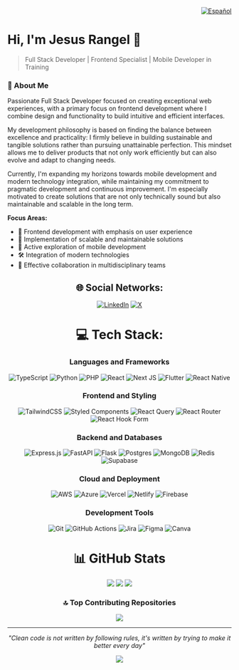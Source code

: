 <div align="right">

[![Español](https://img.shields.io/badge/Idioma-Español-red?style=for-the-badge&logo=markdown)](README.md)

</div>

# Hi, I'm Jesus Rangel 👋

> Full Stack Developer | Frontend Specialist | Mobile Developer in Training

### 💫 About Me

Passionate Full Stack Developer focused on creating exceptional web experiences, with a primary focus on frontend development where I combine design and functionality to build intuitive and efficient interfaces.

My development philosophy is based on finding the balance between excellence and practicality: I firmly believe in building sustainable and tangible solutions rather than pursuing unattainable perfection. This mindset allows me to deliver products that not only work efficiently but can also evolve and adapt to changing needs.

Currently, I'm expanding my horizons towards mobile development and modern technology integration, while maintaining my commitment to pragmatic development and continuous improvement. I'm especially motivated to create solutions that are not only technically sound but also maintainable and scalable in the long term.

**Focus Areas:**
- 🎯 Frontend development with emphasis on user experience
- 🔄 Implementation of scalable and maintainable solutions
- 📱 Active exploration of mobile development
- 🛠️ Integration of modern technologies
- 🤝 Effective collaboration in multidisciplinary teams
  
<div align="center">

## 🌐 Social Networks:
[![LinkedIn](https://img.shields.io/badge/LinkedIn-%230077B5.svg?logo=linkedin&logoColor=white)](https://linkedin.com/in/jerangel1) 
[![X](https://img.shields.io/badge/X-black.svg?logo=X&logoColor=white)](https://x.com/jerangel1)

# 💻 Tech Stack:

### Languages and Frameworks
![TypeScript](https://img.shields.io/badge/typescript-%23007ACC.svg?style=flat&logo=typescript&logoColor=white)
![Python](https://img.shields.io/badge/python-3670A0?style=flat&logo=python&logoColor=ffdd54)
![PHP](https://img.shields.io/badge/php-%23777BB4.svg?style=flat&logo=php&logoColor=white)
![React](https://img.shields.io/badge/react-%2320232a.svg?style=flat&logo=react&logoColor=%2361DAFB)
![Next JS](https://img.shields.io/badge/Next-black?style=flat&logo=next.js&logoColor=white)
![Flutter](https://img.shields.io/badge/Flutter-%2302569B.svg?style=flat&logo=Flutter&logoColor=white)
![React Native](https://img.shields.io/badge/react_native-%2320232a.svg?style=flat&logo=react&logoColor=%2361DAFB)

### Frontend and Styling
![TailwindCSS](https://img.shields.io/badge/tailwindcss-%2338B2AC.svg?style=flat&logo=tailwind-css&logoColor=white)
![Styled Components](https://img.shields.io/badge/styled--components-DB7093?style=flat&logo=styled-components&logoColor=white)
![React Query](https://img.shields.io/badge/-React%20Query-FF4154?style=flat&logo=react%20query&logoColor=white)
![React Router](https://img.shields.io/badge/React_Router-CA4245?style=flat&logo=react-router&logoColor=white)
![React Hook Form](https://img.shields.io/badge/React%20Hook%20Form-%23EC5990.svg?style=flat&logo=reacthookform&logoColor=white)

### Backend and Databases
![Express.js](https://img.shields.io/badge/express.js-%23404d59.svg?style=flat&logo=express&logoColor=%2361DAFB)
![FastAPI](https://img.shields.io/badge/FastAPI-005571?style=flat&logo=fastapi)
![Flask](https://img.shields.io/badge/flask-%23000.svg?style=flat&logo=flask&logoColor=white)
![Postgres](https://img.shields.io/badge/postgres-%23316192.svg?style=flat&logo=postgresql&logoColor=white)
![MongoDB](https://img.shields.io/badge/MongoDB-%234ea94b.svg?style=flat&logo=mongodb&logoColor=white)
![Redis](https://img.shields.io/badge/redis-%23DD0031.svg?style=flat&logo=redis&logoColor=white)
![Supabase](https://img.shields.io/badge/Supabase-3ECF8E?style=flat&logo=supabase&logoColor=white)

### Cloud and Deployment
![AWS](https://img.shields.io/badge/AWS-%23FF9900.svg?style=flat&logo=amazon-aws&logoColor=white)
![Azure](https://img.shields.io/badge/azure-%230072C6.svg?style=flat&logo=microsoftazure&logoColor=white)
![Vercel](https://img.shields.io/badge/vercel-%23000000.svg?style=flat&logo=vercel&logoColor=white)
![Netlify](https://img.shields.io/badge/netlify-%23000000.svg?style=flat&logo=netlify&logoColor=#00C7B7)
![Firebase](https://img.shields.io/badge/firebase-%23039BE5.svg?style=flat&logo=firebase)

### Development Tools
![Git](https://img.shields.io/badge/git-%23F05033.svg?style=flat&logo=git&logoColor=white)
![GitHub Actions](https://img.shields.io/badge/github%20actions-%232671E5.svg?style=flat&logo=githubactions&logoColor=white)
![Jira](https://img.shields.io/badge/jira-%230A0FFF.svg?style=flat&logo=jira&logoColor=white)
![Figma](https://img.shields.io/badge/figma-%23F24E1E.svg?style=flat&logo=figma&logoColor=white)
![Canva](https://img.shields.io/badge/Canva-%2300C4CC.svg?style=flat&logo=Canva&logoColor=white)
</div>

<div align="center">

# 📊 GitHub Stats
![](https://github-readme-stats.vercel.app/api?username=jerangel1&theme=dark&hide_border=false&include_all_commits=true&count_private=true)
![](https://github-readme-streak-stats.herokuapp.com/?user=jerangel1&theme=dark&hide_border=false)
![](https://github-readme-stats.vercel.app/api/top-langs/?username=jerangel1&theme=dark&hide_border=false&include_all_commits=true&count_private=true&layout=compact)

### 🔝 Top Contributing Repositories
![](https://github-contributor-stats.vercel.app/api?username=jerangel1&limit=5&theme=dark&combine_all_yearly_contributions=true)

---

<i>"Clean code is not written by following rules, it's written by trying to make it better every day"</i>

[![](https://visitcount.itsvg.in/api?id=jerangel1&icon=0&color=1)](https://visitcount.itsvg.in)

</div>
